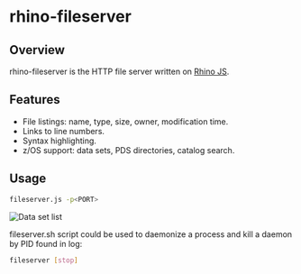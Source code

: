 rhino-fileserver
=========

Overview
-----------
rhino-fileserver is the HTTP file server written on [Rhino JS].

Features
-----------
  - File listings: name, type, size, owner, modification time.
  - Links to line numbers.
  - Syntax highlighting.
  - z/OS support: data sets, PDS directories, catalog search.

Usage
-----------
```sh
fileserver.js -p<PORT>
```

![Data set list](http://i.imgur.com/CiAONEy.png "Data set list")

fileserver.sh script could be used to daemonize a process and kill a daemon by PID found in log:
```sh
fileserver [stop]
```

[Rhino JS]:https://developer.mozilla.org/en-US/docs/Mozilla/Projects/Rhino
